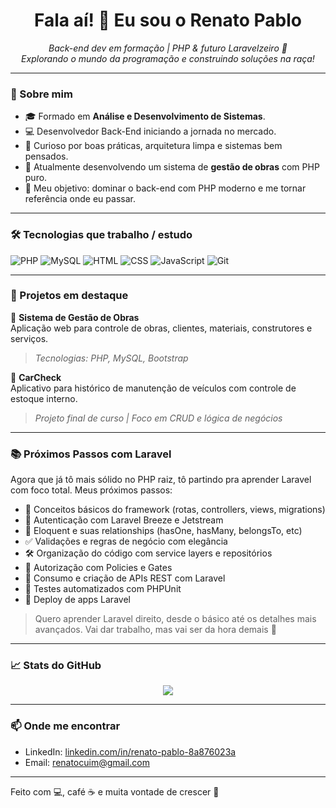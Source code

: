 <h1 align="center">Fala aí! 👋 Eu sou o Renato Pablo</h1>

<p align="center">
  <i>Back-end dev em formação | PHP & futuro Laravelzeiro 💜</i><br>
  <i>Explorando o mundo da programação e construindo soluções na raça!</i>
</p>

---

### 🚀 Sobre mim

- 🎓 Formado em **Análise e Desenvolvimento de Sistemas**.
- 💻 Desenvolvedor Back-End iniciando a jornada no mercado.
- 🧠 Curioso por boas práticas, arquitetura limpa e sistemas bem pensados.
- 🔨 Atualmente desenvolvendo um sistema de **gestão de obras** com PHP puro.
- 🎯 Meu objetivo: dominar o back-end com PHP moderno e me tornar referência onde eu passar.

---

### 🛠️ Tecnologias que trabalho / estudo

![PHP](https://img.shields.io/badge/-PHP-777BB4?style=flat&logo=php&logoColor=white)
![MySQL](https://img.shields.io/badge/-MySQL-005C84?style=flat&logo=mysql&logoColor=white)
![HTML](https://img.shields.io/badge/-HTML5-E34F26?style=flat&logo=html5&logoColor=white)
![CSS](https://img.shields.io/badge/-CSS3-1572B6?style=flat&logo=css3&logoColor=white)
![JavaScript](https://img.shields.io/badge/-JavaScript-F7DF1E?style=flat&logo=javascript&logoColor=black)
![Git](https://img.shields.io/badge/-Git-F05032?style=flat&logo=git&logoColor=white)

---

### 📌 Projetos em destaque

🚧 **Sistema de Gestão de Obras**  
Aplicação web para controle de obras, clientes, materiais, construtores e serviços.  
> _Tecnologias: PHP, MySQL, Bootstrap_

🔧 **CarCheck**  
Aplicativo para histórico de manutenção de veículos com controle de estoque interno.  
> _Projeto final de curso | Foco em CRUD e lógica de negócios_

---

### 📚 Próximos Passos com Laravel

Agora que já tô mais sólido no PHP raiz, tô partindo pra aprender Laravel com foco total. Meus próximos passos:

- 📌 Conceitos básicos do framework (rotas, controllers, views, migrations)
- 🔐 Autenticação com Laravel Breeze e Jetstream
- 💾 Eloquent e suas relationships (hasOne, hasMany, belongsTo, etc)
- ✅ Validações e regras de negócio com elegância
- 🛠️ Organização do código com service layers e repositórios
- 🔐 Autorização com Policies e Gates
- 📱 Consumo e criação de APIs REST com Laravel
- 🧪 Testes automatizados com PHPUnit
- 🚀 Deploy de apps Laravel

> Quero aprender Laravel direito, desde o básico até os detalhes mais avançados. Vai dar trabalho, mas vai ser da hora demais 🤘

---

### 📈 Stats do GitHub

<p align="center">
  <img src="https://github-readme-stats.vercel.app/api?username=RenatoPablo&show_icons=true&theme=tokyonight" /> 
</p>

---

### 📫 Onde me encontrar

- LinkedIn: [linkedin.com/in/renato-pablo-8a876023a](www.linkedin.com/in/renato-pablo-8a876023a)
- Email: [renatocuim@gmail.com](mailto:renatocuim@gmail.com)

---

Feito com 💻, café ☕ e muita vontade de crescer 🚀
